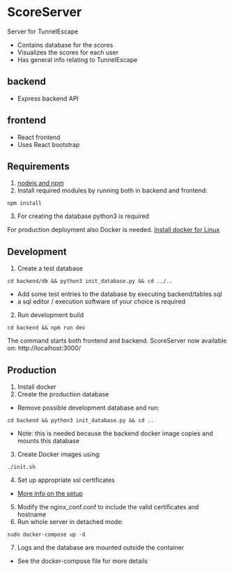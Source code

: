 # ScoreServer

Server for TunnelEscape
- Contains database for the scores
- Visualizes the scores for each user
- Has general info relating to TunnelEscape


## backend
- Express backend API


## frontend
- React frontend
- Uses React bootstrap

## Requirements
1. [nodejs and npm](https://nodejs.org/en/download/package-manager/)
2. Install required modules by running both in backend and frontend:
```
npm install
```
3. For creating the database python3 is required

For production deployment also Docker is needed.
[Install docker for Linux](https://docs.docker.com/install/linux/docker-ce/ubuntu/)

## Development

1. Create a test database
```
cd backend/db && python3 init_database.py && cd ../..
```
- Add some test entries to the database by executing backend/tables.sql
 - a sql editor / execution software of your choice is required
2. Run development build
```
cd backend && npm run dev
```

The command starts both frontend and backend. ScoreServer now available on:
http://localhost:3000/

## Production
1. Install docker
2. Create the production database
- Remove possible development database and run:
```
cd backend && python3 init_database.py && cd ..
```
- Note: this is needed because the backend docker image copies and mounts this database
3. Create Docker images using:
```
./init.sh
```
4. Set up appropriate ssl certificates
  - [More info on the setup](https://dev.to/domysee/setting-up-a-reverse-proxy-with-nginx-and-docker-compose-29jg)
5. Modify the nginx_conf.conf to include the valid certificates and hostname
6. Run whole server in detached mode:
```
sudo docker-compose up -d
```
7. Logs and the database are mounted outside the container
  - See the docker-compose file for more details
